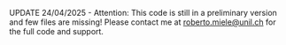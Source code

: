 
UPDATE 24/04/2025 - 
Attention: This code is still in a preliminary version and few files are missing!
Please contact me at roberto.miele@unil.ch for the full code and support. 
